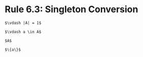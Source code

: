Rule 6.3: Singleton Conversion
==============================


```{rewrite-rule}
$\vdash |A| = 1$

$\vdash a \in A$

$A$

$\{a\}$
```
